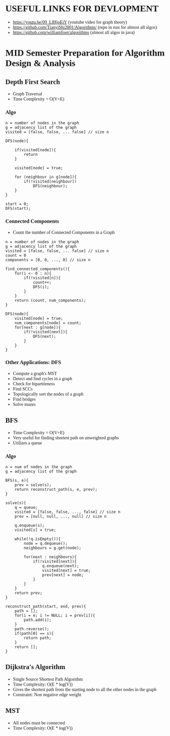 <style>
* {
	font-family: "JetBrains Mono NL";
}
</style>

# USEFUL LINKS FOR DEVLOPMENT
- https://youtu.be/09_LlHjoEiY (youtube video for graph theory)
- https://github.com/TianyiShi2001/Algorithms/ (repo in rust for almost all algos)
- https://github.com/williamfiset/algorithms (almost all algos in java)

# MID Semester Preparation for Algorithm Design & Analysis

## Depth First Search
- Graph Traversal
- Time Complexity = O(V+E)

### Algo
```pseudocode
n = number of nodes in the graph
g = adjacency list of the graph
visited = [false, false, ... false] // size n

DFS(node){

	if(visited[node]){
		return
	}
	
	visited[node] = true;
	
	for (neighbour in g[node]){
		if(!visited[neighbour])
			DFS(neighbour);
	}
}

start = 0;
DFS(start);
```


### Connected Components
- Count the number of Connected Components in a Graph
```pseudocode
n = number of nodes in the graph
g = adjacency list of the graph
visited = [false, false, ... false] // size n
count = 0
components = [0, 0, ..., 0] // size n

find_connected_components(){
	for(i <- 0 : n){
		if(!visited[n]){
			count++;
			DFS(i);
		}
	}
	return (count, num_components);
}

DFS(node){
	visited[node] = true;
	num_components[node] = count;
	for(next : g[node]){
		if(!visited[next]){
			DFS(next);
		}
	}
}
```

### Other Applications: DFS
- Compute a graph's MST
- Detect and find cycles in a graph
- Check for bipartiteness
- Find SCCs
- Topologically sort the nodes of a graph
- Find bridges
- Solve mazes

## BFS
- Time Complexity = O(V+E)
- Very useful for finding shortest path on unweighted graphs
- Utilizes a queue

### Algo
```pseudocode
n = num of nodes in the graph
g = adjacency list of the graph

BFS(s, e){
	prev = solve(s);
	return reconstruct_path(s, e, prev);
}

solve(s){
	q = queue;
	visited = [false, false, ..., false] // size n
	prev = [null, null, ..., null] // size n

	q.enqueue(s);
	visited[s] = true;

	while(!q.isEmpty()){
		node = q.dequeue();
		neighbours = g.get(node);
		
		for(next : neighbours){
			if(!visited[next]){
				q.enqueue(next);
				visited[next] = true;
				prev[next] = node;
			}
		}
	}
	return prev;
}

reconstruct_path(start, end, prev){
	path = [];
	for(i = e; i != NULL; i = prev[i]){
		path.add(i);
	}
	path.reverse();
	if(path[0] == s){
		return path;
	}
	return [];
}
```

## Dijkstra's Algorithm
- Single Source Shortest Path Algorithm
- Time Complexity: O(E * log(V))
- Gives the shortest path from the starting node to all the other nodes in the graph
- Constraint: Non negative edge weight

## MST
- All nodes must be connected
- Time Complexity: O(E * log(V))
